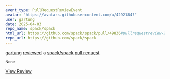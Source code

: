 ```yaml
---
event_type: PullRequestReviewEvent
avatar: "https://avatars.githubusercontent.com/u/4292184?"
user: gartung
date: 2025-04-03
repo_name: spack/spack
html_url: https://github.com/spack/spack/pull/49836#pullrequestreview-2736511216
repo_url: https://github.com/spack/spack
---
```


<a href='https://github.com/gartung' target='_blank'>gartung</a> <a href='https://github.com/spack/spack/pull/49836#pullrequestreview-2736511216' target='_blank'>reviewed</a> a <a href='https://github.com/spack/spack/pull/49836' target='_blank'>spack/spack pull request</a>

<small>None</small>

<a href='https://github.com/spack/spack/pull/49836#pullrequestreview-2736511216' target='_blank'>View Review</a>